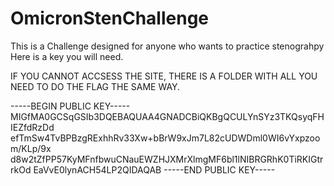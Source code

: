 # OmicronStenChallenge
This is a Challenge designed for anyone who wants to practice stenograhpy
Here is a key you will need.

IF YOU CANNOT ACCSESS THE SITE, THERE IS A FOLDER WITH ALL YOU NEED TO DO THE FLAG THE SAME WAY.






-----BEGIN PUBLIC KEY-----
MIGfMA0GCSqGSIb3DQEBAQUAA4GNADCBiQKBgQCULYnSYz3TKQsyqFHIEZfdRzDd
efTmSw4TvBPBzgRExhhRv33Xw+bBrW9xJm7L82cUDWDml0WI6vYxpzoom/KLp/9x
d8w2tZfPP57KyMFnfbwuCNauEWZHJXMrXlmgMF6bl1lNIBRGRhK0TiRKIGtrrkOd
EaVvE0lynACH54LP2QIDAQAB
-----END PUBLIC KEY-----
